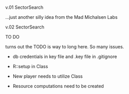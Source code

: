 v.01 SectorSearch

...just another silly idea from the Mad Michalsen Labs

v.02 SectorSearch

TO DO


turns out the TODO is way to long here. So many issues.

* db credentials in key file and .key file in .gitignore
* R::setup in Class
* New player needs to utilize Class

* Resource computations need to be created

